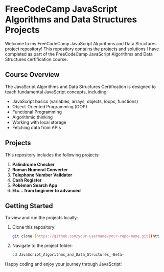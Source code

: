 # FreeCodeCamp JavaScript Algorithms and Data Structures Projects

Welcome to my FreeCodeCamp JavaScript Algorithms and Data Structures project repository! This repository contains the projects and solutions I have completed as part of the FreeCodeCamp JavaScript Algorithms and Data Structures certification course.

## Course Overview

The JavaScript Algorithms and Data Structures Certification is designed to teach fundamental JavaScript concepts, including:

- JavaScript basics (variables, arrays, objects, loops, functions)
- Object-Oriented Programming (OOP)
- Functional Programming
- Algorithmic thinking
- Working with local storage
- Fetching data from APIs

## Projects

This repository includes the following projects:

1. **Palindrome Checker**
2. **Roman Numeral Converter**
3. **Telephone Number Validator**
4. **Cash Register**
5. **Pokémon Search App**
6. **Etc... from begineer to advanced**

## Getting Started

To view and run the projects locally:

1. Clone this repository:
   ```bash
   git clone [https://github.com/your-username/your-repo-name.git](https://github.com/AMSANJEEV28/JavaScript_Algorithms_and_Data_Structures_-Beta-.git)
   ```
2. Navigate to the project folder:
   ```bash
   cd JavaScript_Algorithms_and_Data_Structures_-Beta-
   ```



Happy coding and enjoy your journey through JavaScript!
